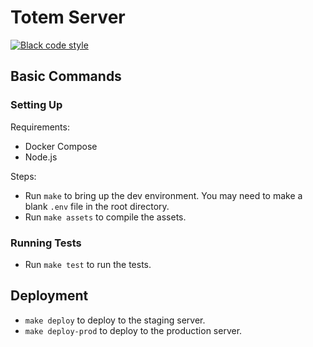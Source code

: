 # Totem Server

[![Black code style](https://img.shields.io/badge/code%20style-black-000000.svg)](https://github.com/ambv/black)

## Basic Commands

### Setting Up

Requirements:

- Docker Compose
- Node.js

Steps:

- Run `make` to bring up the dev environment. You may need to make a blank `.env` file in the root directory.
- Run `make assets` to compile the assets.

### Running Tests

- Run `make test` to run the tests.

## Deployment

- `make deploy` to deploy to the staging server.
- `make deploy-prod` to deploy to the production server.
